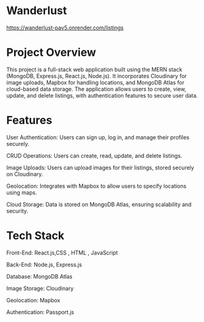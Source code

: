 # Wanderlust
https://wanderlust-pav5.onrender.com/listings
# Project Overview
This project is a full-stack web application built using the MERN stack (MongoDB, Express.js, React.js, Node.js). It incorporates Cloudinary for image uploads, Mapbox for handling locations, and MongoDB Atlas for cloud-based data storage. The application allows users to create, view, update, and delete listings, with authentication features to secure user data.


# Features
User Authentication: Users can sign up, log in, and manage their profiles securely.

CRUD Operations: Users can create, read, update, and delete listings.

Image Uploads: Users can upload images for their listings, stored securely on Cloudinary.

Geolocation: Integrates with Mapbox to allow users to specify locations using maps.

Cloud Storage: Data is stored on MongoDB Atlas, ensuring scalability and security.

# Tech Stack
Front-End: React.js,CSS , HTML , JavaScript

Back-End: Node.js, Express.js

Database: MongoDB Atlas

Image Storage: Cloudinary

Geolocation: Mapbox

Authentication: Passport.js
